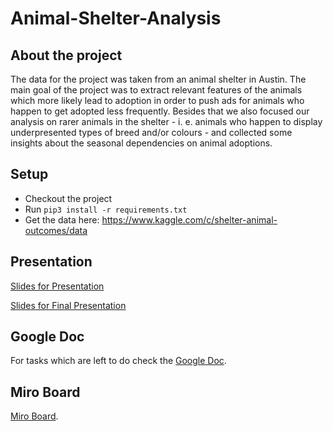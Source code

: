 # Animal-Shelter-Analysis

## About the project
The data for the project was taken from an animal shelter in Austin. The main goal of the project was to extract relevant features of the animals which more likely lead to adoption in order to push ads for animals who happen to get adopted less frequently. Besides that we also focused our analysis on rarer animals in the shelter - i. e. animals who happen to display underpresented types of breed and/or colours - and collected some insights about the seasonal dependencies on animal adoptions.

## Setup
- Checkout the project
- Run ```pip3 install -r requirements.txt```
- Get the data here: https://www.kaggle.com/c/shelter-animal-outcomes/data

## Presentation
[Slides for Presentation](https://docs.google.com/presentation/d/1RR-3j82ueooVfFO8pG-bWZK_UYI26awCJaG-S5mADWM/edit#slide=id.g70ff5ca009_7_153)

[Slides for Final Presentation](https://docs.google.com/presentation/d/12DlfA2UZSO3qEv2KWUlYGqHC_5AJ60q_/edit?usp=sharing&ouid=118235154038162837819&rtpof=true&sd=true)

## Google Doc
For tasks which are left to do check
the [Google Doc](https://docs.google.com/document/d/1xrYd8vYmTS6Bz_-bO-T2mmCtsSS9NV-IqMi_H7edA2g/edit
).

## Miro Board
[Miro Board](https://miro.com/welcomeonboard/bmk4SG8zd2xiZHpVZEt5enBaY2Z3WXU1cFlDakpwRkJ3ZWxxRHg0eEtsRUxQUkh2R3JjMlZoVGM2ZDg2R3VDbnwzMDc0NDU3MzUyOTI1ODMzMDky?invite_link_id=758649519106
).
